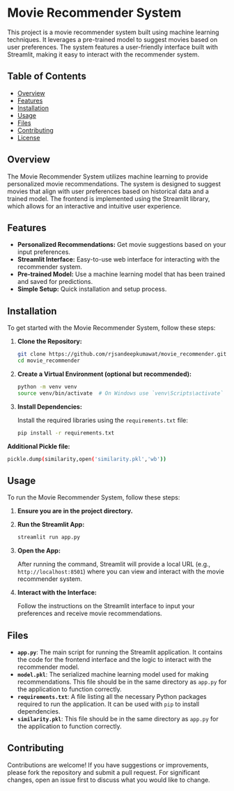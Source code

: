
# Movie Recommender System

This project is a movie recommender system built using machine learning techniques. It leverages a pre-trained model to suggest movies based on user preferences. The system features a user-friendly interface built with Streamlit, making it easy to interact with the recommender system.

## Table of Contents

- [Overview](#overview)
- [Features](#features)
- [Installation](#installation)
- [Usage](#usage)
- [Files](#files)
- [Contributing](#contributing)
- [License](#license)

## Overview

The Movie Recommender System utilizes machine learning to provide personalized movie recommendations. The system is designed to suggest movies that align with user preferences based on historical data and a trained model. The frontend is implemented using the Streamlit library, which allows for an interactive and intuitive user experience.

## Features

- **Personalized Recommendations:** Get movie suggestions based on your input preferences.
- **Streamlit Interface:** Easy-to-use web interface for interacting with the recommender system.
- **Pre-trained Model:** Use a machine learning model that has been trained and saved for predictions.
- **Simple Setup:** Quick installation and setup process.

## Installation

To get started with the Movie Recommender System, follow these steps:

1. **Clone the Repository:**

   ```bash
   git clone https://github.com/rjsandeepkumawat/movie_recommender.git
   cd movie_recommender
   ```

2. **Create a Virtual Environment (optional but recommended):**

   ```bash
   python -m venv venv
   source venv/bin/activate  # On Windows use `venv\Scripts\activate`
   ```

3. **Install Dependencies:**

   Install the required libraries using the `requirements.txt` file:

   ```bash
   pip install -r requirements.txt
   ```
 **Additional Pickle file:**

   ```bash
   pickle.dump(similarity,open('similarity.pkl','wb'))
   ```
## Usage

To run the Movie Recommender System, follow these steps:

1. **Ensure you are in the project directory.**

2. **Run the Streamlit App:**

   ```bash
   streamlit run app.py
   ```

3. **Open the App:**

   After running the command, Streamlit will provide a local URL (e.g., `http://localhost:8501`) where you can view and interact with the movie recommender system.

4. **Interact with the Interface:**

   Follow the instructions on the Streamlit interface to input your preferences and receive movie recommendations.

## Files

- **`app.py`**: The main script for running the Streamlit application. It contains the code for the frontend interface and the logic to interact with the recommender model.
- **`model.pkl`**: The serialized machine learning model used for making recommendations. This file should be in the same directory as `app.py` for the application to function correctly.
- **`requirements.txt`**: A file listing all the necessary Python packages required to run the application. It can be used with `pip` to install dependencies.
- **`similarity.pkl`**: This file should be in the same directory as `app.py` for the application to function correctly.

## Contributing

Contributions are welcome! If you have suggestions or improvements, please fork the repository and submit a pull request. For significant changes, open an issue first to discuss what you would like to change.

